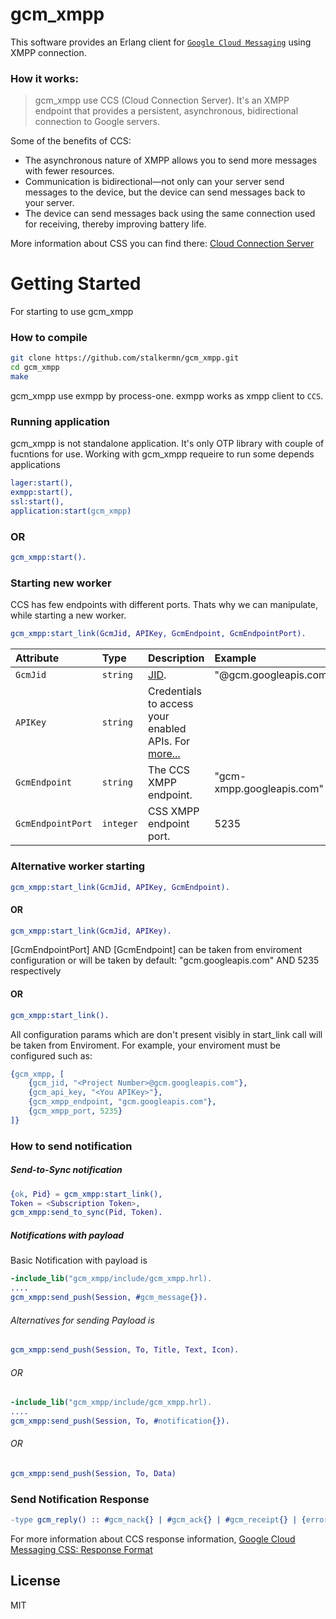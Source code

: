 gcm_xmpp
=======
This software provides an Erlang client for [`Google Cloud Messaging`](http://developer.android.com/google/gcm/index.html "Google Cloud Messaging") using XMPP connection.
### How it works:
> gcm_xmpp use  CCS (Cloud Connection Server). It's an XMPP endpoint that provides a persistent, asynchronous, bidirectional connection to Google servers.

Some of the benefits of CCS:
 - The asynchronous nature of XMPP allows you to send more messages with fewer resources.
 - Communication is bidirectional—not only can your server send messages to the device, but the device can send messages back to your server.
 - The device can send messages back using the same connection used for receiving, thereby improving battery life.

More information about CSS you can find there:  [Cloud Connection Server](https://developers.google.com/cloud-messaging/ccs)

Getting Started
=======
For starting to use gcm_xmpp
### How to compile
```sh
git clone https://github.com/stalkermn/gcm_xmpp.git 
cd gcm_xmpp
make
```
gcm_xmpp use exmpp by process-one. exmpp works as xmpp client to `CCS`.
### Running application
gcm_xmpp is not standalone application. It's only OTP library with couple of fucntions for use. 
Working with gcm_xmpp requeire to run some depends applications

```erlang    
lager:start(),
exmpp:start(),
ssl:start(),
application:start(gcm_xmpp)
``` 
### OR
```erlang    
gcm_xmpp:start().
``` 
### Starting new worker
CCS has few endpoints with different ports. Thats why we can manipulate, while starting a new worker.
```erlang    
gcm_xmpp:start_link(GcmJid, APIKey, GcmEndpoint, GcmEndpointPort).
``` 
    

| Attribute | Type | Description | Example | Default
| :----- | :--- | :------------- | :---------- |:---------- |
| `GcmJid` | `string` | [JID](http://xmpp.org/extensions/xep-0029.html). | "<Project Number>@gcm.googleapis.com" |
| `APIKey`    | `string` | Credentials to access your enabled APIs. For [more...](https://developers.google.com/console/help/new/?hl=en_US#credentials-access-security-and-identity) |
| `GcmEndpoint`    | `string` | The CCS XMPP endpoint. | "gcm-xmpp.googleapis.com" | "gcm-xmpp.googleapis.com" |
| `GcmEndpointPort`    | `integer` | CSS XMPP endpoint port. | 5235 | 5235 |

### Alternative worker starting
```erlang    
gcm_xmpp:start_link(GcmJid, APIKey, GcmEndpoint).
``` 
    
#### OR
```erlang    
gcm_xmpp:start_link(GcmJid, APIKey).
``` 
    
    
[GcmEndpointPort] AND [GcmEndpoint]  can be taken from enviroment configuration or will be taken by default:
"gcm.googleapis.com" AND 5235 respectively
#### OR
```erlang
gcm_xmpp:start_link().
``` 
All configuration params which are don't present visibly in start_link call will be taken from Enviroment. For example, your enviroment must be configured such as:
```erlang    
{gcm_xmpp, [
    {gcm_jid, "<Project Number>@gcm.googleapis.com"},
    {gcm_api_key, "<You APIKey>"},
    {gcm_xmpp_endpoint, "gcm.googleapis.com"},
    {gcm_xmpp_port, 5235}
]}
```    
### How to send notification
##### Send-to-Sync notification
```erlang
{ok, Pid} = gcm_xmpp:start_link(),
Token = <Subscription Token>,
gcm_xmpp:send_to_sync(Pid, Token).
```
##### Notifications with payload
Basic Notification with payload is
```erlang
-include_lib("gcm_xmpp/include/gcm_xmpp.hrl).
....
gcm_xmpp:send_push(Session, #gcm_message{}).
```
###### Alternatives for sending Payload is
```erlang    
gcm_xmpp:send_push(Session, To, Title, Text, Icon).
```
###### OR
```erlang    
-include_lib("gcm_xmpp/include/gcm_xmpp.hrl).
....
gcm_xmpp:send_push(Session, To, #notification{}).
```
###### OR
```erlang
gcm_xmpp:send_push(Session, To, Data)
```

### Send Notification Response
```erlang
-type gcm_reply() :: #gcm_nack{} | #gcm_ack{} | #gcm_receipt{} | {error, term()}.
```
For more information about CCS response information, [Google Cloud Messaging CSS: Response Format](https://developers.google.com/cloud-messaging/ccs)

License
----
MIT
